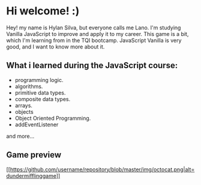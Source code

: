 # Hi welcome! :)

Hey! my name is Hylan Silva, but everyone calls me Lano.
I'm studying Vanilla JavaScript to improve and apply it to my career. 
This game is a bit, which I'm learning from in the TQI bootcamp. 
JavaScript Vanilla is very good, and I want to know more about it.

## What i learned during the JavaScript course:

* programming logic.
* algorithms.
* primitive data types.
* composite data types.
* arrays.
* objects
* Object Oriented Programming.
* addEventListener

and more...

## Game preview

[[https://github.com/username/repository/blob/master/img/octocat.png|alt=dundermifflinggame]]
